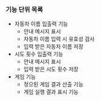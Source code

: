 ### 기능 단위 목록
- 자동차 이름 입출력 기능
  - 안내 메시지 표시
  - 자동차 이름 입력 시 유효성 검사
  - 입력 받은 자동차 이름 저장
-  시도 횟수 입출력 기능  
   - 안내 메시지 표시
   - 입력 받은 시도 횟수 저장
- 게임 기능
  - 정으된 게임 결과 산출 기능
  - 게임 실행 결과 표시 기능
